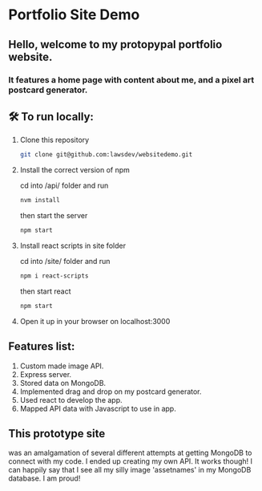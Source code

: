 ﻿# Portfolio Site Demo 
 
 ## Hello, welcome to my protopypal portfolio website.
 ### It features a home page with content about me, and a pixel art postcard generator.
 
 ## 🛠 To run locally:

1. Clone this repository

   ```sh
   git clone git@github.com:lawsdev/websitedemo.git
   ```

2. Install the correct version of npm 

   cd into /api/ folder and run
   ```sh
   nvm install
   ```
   then start the server
   ```sh
   npm start
   ```

3. Install react scripts in site folder

   cd into /site/ folder and run
   ```sh
   npm i react-scripts
   ```
   then start react 
   ```sh
   npm start
   ```
4. Open it up in your browser on localhost:3000


## Features list:
1. Custom made image API.
2. Express server.
3. Stored data on MongoDB. 
4. Implemented drag and drop on my postcard generator. 
5. Used react to develop the app. 
6. Mapped API data with Javascript to use in app. 

## This prototype site
was an amalgamation of several different attempts at getting MongoDB to connect
with my code. I ended up creating my own API. It works though! I can happily say 
that I see all my silly image 'assetnames' in my MongoDB database. 
I am proud! 